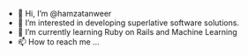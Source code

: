 - 👋 Hi, I’m @hamzatanweer
- 👀 I’m interested in developing superlative software solutions.
- 🌱 I’m currently learning Ruby on Rails and Machine Learning
- 📫 How to reach me ...

<!---
hamzatanweer/hamzatanweer is a ✨ special ✨ repository because its `README.md` (this file) appears on your GitHub profile.
You can click the Preview link to take a look at your changes.
--->
